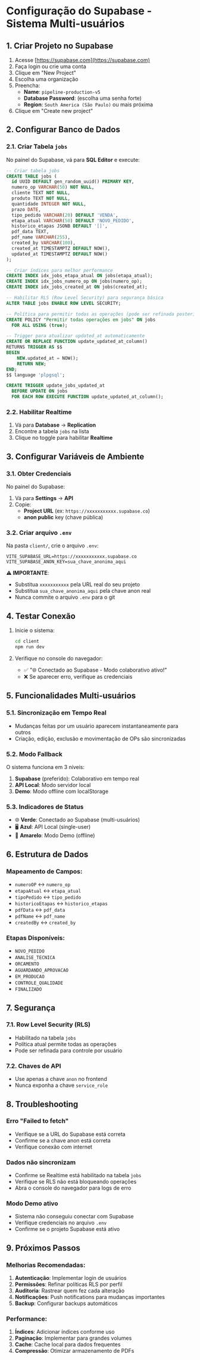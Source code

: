 # Configuração do Supabase - Sistema Multi-usuários

## 1. Criar Projeto no Supabase

1. Acesse [https://supabase.com](https://supabase.com)
2. Faça login ou crie uma conta
3. Clique em "New Project"
4. Escolha uma organização
5. Preencha:
   - **Name**: `pipeline-production-v5`
   - **Database Password**: (escolha uma senha forte)
   - **Region**: `South America (São Paulo)` ou mais próxima
6. Clique em "Create new project"

## 2. Configurar Banco de Dados

### 2.1. Criar Tabela `jobs`

No painel do Supabase, vá para **SQL Editor** e execute:

```sql
-- Criar tabela jobs
CREATE TABLE jobs (
  id UUID DEFAULT gen_random_uuid() PRIMARY KEY,
  numero_op VARCHAR(50) NOT NULL,
  cliente TEXT NOT NULL,
  produto TEXT NOT NULL,
  quantidade INTEGER NOT NULL,
  prazo DATE,
  tipo_pedido VARCHAR(20) DEFAULT 'VENDA',
  etapa_atual VARCHAR(50) DEFAULT 'NOVO_PEDIDO',
  historico_etapas JSONB DEFAULT '[]',
  pdf_data TEXT,
  pdf_name VARCHAR(255),
  created_by VARCHAR(100),
  created_at TIMESTAMPTZ DEFAULT NOW(),
  updated_at TIMESTAMPTZ DEFAULT NOW()
);

-- Criar índices para melhor performance
CREATE INDEX idx_jobs_etapa_atual ON jobs(etapa_atual);
CREATE INDEX idx_jobs_numero_op ON jobs(numero_op);
CREATE INDEX idx_jobs_created_at ON jobs(created_at);

-- Habilitar RLS (Row Level Security) para segurança básica
ALTER TABLE jobs ENABLE ROW LEVEL SECURITY;

-- Política para permitir todas as operações (pode ser refinada posteriormente)
CREATE POLICY "Permitir todas operações em jobs" ON jobs
  FOR ALL USING (true);

-- Trigger para atualizar updated_at automaticamente
CREATE OR REPLACE FUNCTION update_updated_at_column()
RETURNS TRIGGER AS $$
BEGIN
    NEW.updated_at = NOW();
    RETURN NEW;
END;
$$ language 'plpgsql';

CREATE TRIGGER update_jobs_updated_at 
  BEFORE UPDATE ON jobs 
  FOR EACH ROW EXECUTE FUNCTION update_updated_at_column();
```

### 2.2. Habilitar Realtime

1. Vá para **Database** → **Replication**
2. Encontre a tabela `jobs` na lista
3. Clique no toggle para habilitar **Realtime**

## 3. Configurar Variáveis de Ambiente

### 3.1. Obter Credenciais

No painel do Supabase:
1. Vá para **Settings** → **API**
2. Copie:
   - **Project URL** (ex: `https://xxxxxxxxxxx.supabase.co`)
   - **anon public** key (chave pública)

### 3.2. Criar arquivo `.env`

Na pasta `client/`, crie o arquivo `.env`:

```env
VITE_SUPABASE_URL=https://xxxxxxxxxxx.supabase.co
VITE_SUPABASE_ANON_KEY=sua_chave_anonima_aqui
```

**⚠️ IMPORTANTE**: 
- Substitua `xxxxxxxxxxx` pela URL real do seu projeto
- Substitua `sua_chave_anonima_aqui` pela chave anon real
- Nunca commite o arquivo `.env` para o git

## 4. Testar Conexão

1. Inicie o sistema:
   ```bash
   cd client
   npm run dev
   ```

2. Verifique no console do navegador:
   - ✅ "🌐 Conectado ao Supabase - Modo colaborativo ativo!"
   - ❌ Se aparecer erro, verifique as credenciais

## 5. Funcionalidades Multi-usuários

### 5.1. Sincronização em Tempo Real
- Mudanças feitas por um usuário aparecem instantaneamente para outros
- Criação, edição, exclusão e movimentação de OPs são sincronizadas

### 5.2. Modo Fallback
O sistema funciona em 3 níveis:
1. **Supabase** (preferido): Colaborativo em tempo real
2. **API Local**: Modo servidor local 
3. **Demo**: Modo offline com localStorage

### 5.3. Indicadores de Status
- 🌐 **Verde**: Conectado ao Supabase (multi-usuários)
- 🖥️ **Azul**: API Local (single-user)
- 🚀 **Amarelo**: Modo Demo (offline)

## 6. Estrutura de Dados

### Mapeamento de Campos:
- `numeroOP` ↔ `numero_op`
- `etapaAtual` ↔ `etapa_atual`
- `tipoPedido` ↔ `tipo_pedido`
- `historicoEtapas` ↔ `historico_etapas`
- `pdfData` ↔ `pdf_data`
- `pdfName` ↔ `pdf_name`
- `createdBy` ↔ `created_by`

### Etapas Disponíveis:
- `NOVO_PEDIDO`
- `ANALISE_TECNICA`
- `ORCAMENTO`
- `AGUARDANDO_APROVACAO`
- `EM_PRODUCAO`
- `CONTROLE_QUALIDADE`
- `FINALIZADO`

## 7. Segurança

### 7.1. Row Level Security (RLS)
- Habilitado na tabela `jobs`
- Política atual permite todas as operações
- Pode ser refinada para controle por usuário

### 7.2. Chaves de API
- Use apenas a chave `anon` no frontend
- Nunca exponha a chave `service_role`

## 8. Troubleshooting

### Erro "Failed to fetch"
- Verifique se a URL do Supabase está correta
- Confirme se a chave anon está correta
- Verifique conexão com internet

### Dados não sincronizam
- Confirme se Realtime está habilitado na tabela `jobs`
- Verifique se RLS não está bloqueando operações
- Abra o console do navegador para logs de erro

### Modo Demo ativo
- Sistema não conseguiu conectar com Supabase
- Verifique credenciais no arquivo `.env`
- Confirme se o projeto Supabase está ativo

## 9. Próximos Passos

### Melhorias Recomendadas:
1. **Autenticação**: Implementar login de usuários
2. **Permissões**: Refinar políticas RLS por perfil
3. **Auditoria**: Rastrear quem fez cada alteração
4. **Notificações**: Push notifications para mudanças importantes
5. **Backup**: Configurar backups automáticos

### Performance:
1. **Índices**: Adicionar índices conforme uso
2. **Paginação**: Implementar para grandes volumes
3. **Cache**: Cache local para dados frequentes
4. **Compressão**: Otimizar armazenamento de PDFs